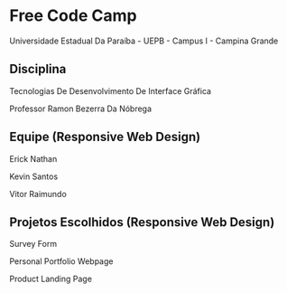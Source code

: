 <h1>Free Code Camp</h1>
<p>Universidade Estadual Da Paraíba - UEPB - Campus I - Campina Grande</p>

<h2>Disciplina</h2>
<p>Tecnologias De Desenvolvimento De Interface Gráfica</p>
<p>Professor Ramon Bezerra Da Nóbrega</p>

<h2>Equipe (Responsive Web Design)</h2>
<p>Erick Nathan</p>
<p>Kevin Santos</p>
<p>Vitor Raimundo</p>

<h2>Projetos Escolhidos (Responsive Web Design)</h2>
<p>Survey Form</p>
<p>Personal Portfolio Webpage</p>
<p>Product Landing Page</p>
